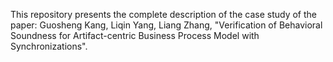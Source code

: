 This repository presents the complete description of the case study of the paper:
Guosheng Kang, Liqin Yang, Liang Zhang, "Verification of Behavioral Soundness for Artifact-centric Business Process Model with Synchronizations".
